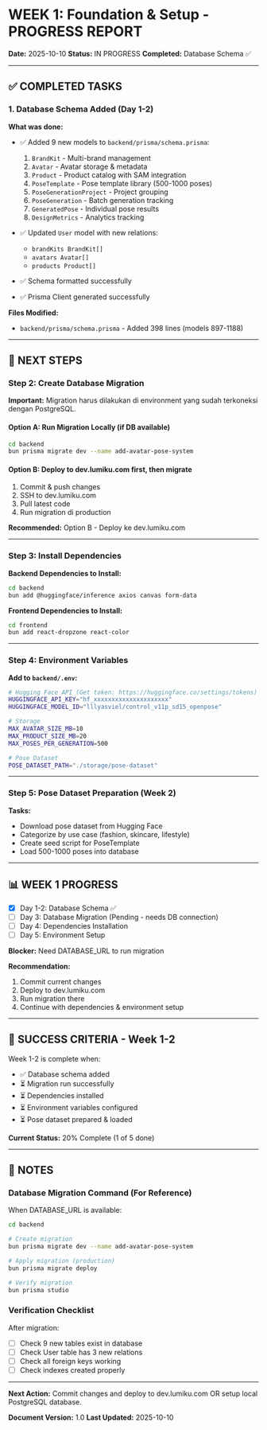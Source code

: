 # WEEK 1: Foundation & Setup - PROGRESS REPORT

**Date:** 2025-10-10
**Status:** IN PROGRESS
**Completed:** Database Schema ✅

---

## ✅ COMPLETED TASKS

### 1. Database Schema Added (Day 1-2)

**What was done:**
- ✅ Added 9 new models to `backend/prisma/schema.prisma`:
  1. `BrandKit` - Multi-brand management
  2. `Avatar` - Avatar storage & metadata
  3. `Product` - Product catalog with SAM integration
  4. `PoseTemplate` - Pose template library (500-1000 poses)
  5. `PoseGenerationProject` - Project grouping
  6. `PoseGeneration` - Batch generation tracking
  7. `GeneratedPose` - Individual pose results
  8. `DesignMetrics` - Analytics tracking

- ✅ Updated `User` model with new relations:
  - `brandKits BrandKit[]`
  - `avatars Avatar[]`
  - `products Product[]`

- ✅ Schema formatted successfully
- ✅ Prisma Client generated successfully

**Files Modified:**
- `backend/prisma/schema.prisma` - Added 398 lines (models 897-1188)

---

## 🔄 NEXT STEPS

### Step 2: Create Database Migration

**Important:** Migration harus dilakukan di environment yang sudah terkoneksi dengan PostgreSQL.

#### Option A: Run Migration Locally (if DB available)
```bash
cd backend
bun prisma migrate dev --name add-avatar-pose-system
```

#### Option B: Deploy to dev.lumiku.com first, then migrate
1. Commit & push changes
2. SSH to dev.lumiku.com
3. Pull latest code
4. Run migration di production

**Recommended:** Option B - Deploy ke dev.lumiku.com

---

### Step 3: Install Dependencies

**Backend Dependencies to Install:**
```bash
cd backend
bun add @huggingface/inference axios canvas form-data
```

**Frontend Dependencies to Install:**
```bash
cd frontend
bun add react-dropzone react-color
```

---

### Step 4: Environment Variables

**Add to `backend/.env`:**
```bash
# Hugging Face API (Get token: https://huggingface.co/settings/tokens)
HUGGINGFACE_API_KEY="hf_xxxxxxxxxxxxxxxxxxxxx"
HUGGINGFACE_MODEL_ID="lllyasviel/control_v11p_sd15_openpose"

# Storage
MAX_AVATAR_SIZE_MB=10
MAX_PRODUCT_SIZE_MB=20
MAX_POSES_PER_GENERATION=500

# Pose Dataset
POSE_DATASET_PATH="./storage/pose-dataset"
```

---

### Step 5: Pose Dataset Preparation (Week 2)

**Tasks:**
- Download pose dataset from Hugging Face
- Categorize by use case (fashion, skincare, lifestyle)
- Create seed script for PoseTemplate
- Load 500-1000 poses into database

---

## 📊 WEEK 1 PROGRESS

- [x] Day 1-2: Database Schema ✅
- [ ] Day 3: Database Migration (Pending - needs DB connection)
- [ ] Day 4: Dependencies Installation
- [ ] Day 5: Environment Setup

**Blocker:** Need DATABASE_URL to run migration

**Recommendation:**
1. Commit current changes
2. Deploy to dev.lumiku.com
3. Run migration there
4. Continue with dependencies & environment setup

---

## 🎯 SUCCESS CRITERIA - Week 1-2

Week 1-2 is complete when:
- ✅ Database schema added
- ⏳ Migration run successfully
- ⏳ Dependencies installed
- ⏳ Environment variables configured
- ⏳ Pose dataset prepared & loaded

**Current Status:** 20% Complete (1 of 5 done)

---

## 📝 NOTES

### Database Migration Command (For Reference)

When DATABASE_URL is available:
```bash
cd backend

# Create migration
bun prisma migrate dev --name add-avatar-pose-system

# Apply migration (production)
bun prisma migrate deploy

# Verify migration
bun prisma studio
```

### Verification Checklist

After migration:
- [ ] Check 9 new tables exist in database
- [ ] Check User table has 3 new relations
- [ ] Check all foreign keys working
- [ ] Check indexes created properly

---

**Next Action:** Commit changes and deploy to dev.lumiku.com OR setup local PostgreSQL database.

**Document Version:** 1.0
**Last Updated:** 2025-10-10
